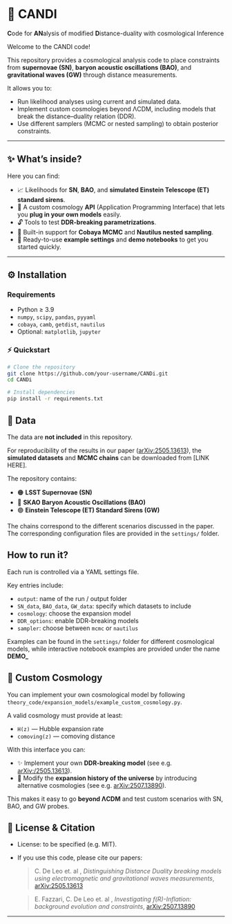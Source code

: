 # 🍬 CANDI
**C**ode for **AN**alysis of modified **D**istance-duality with cosmological Inference

Welcome to the CANDI code!

This repository provides a cosmological analysis code to place constraints from **supernovae (SN)**, **baryon acoustic oscillations (BAO)**, and **gravitational waves (GW)** through distance measurements.  

It allows you to:  
- Run likelihood analyses using current and simulated data.  
- Implement custom cosmologies beyond ΛCDM, including models that break the distance–duality relation (DDR).  
- Use different samplers (MCMC or nested sampling) to obtain posterior constraints.  

---
## ✨ What’s inside?

Here you can find:  

- 📈 Likelihoods for **SN**, **BAO**, and **simulated Einstein Telescope (ET) standard sirens**.  
- 🧩 A custom cosmology **API** (Application Programming Interface) that lets you **plug in your own models** easily.  
- 🔓 Tools to test **DDR-breaking parametrizations**.  
- 🎲 Built-in support for **Cobaya MCMC** and **Nautilus nested sampling**.  
- 📂 Ready-to-use **example settings** and **demo notebooks** to get you started quickly.  

---

## ⚙️ Installation

### Requirements
- Python ≥ 3.9  
- `numpy`, `scipy`, `pandas`, `pyyaml`  
- `cobaya`, `camb`, `getdist`, `nautilus`  
- Optional: `matplotlib`, `jupyter`  


### ⚡ Quickstart

```bash
# Clone the repository
git clone https://github.com/your-username/CANDi.git
cd CANDi

# Install dependencies
pip install -r requirements.txt
```
## 📂 Data

The data are **not included** in this repository.  

For reproducibility of the results in our paper ([arXiv:2505.13613](https://arxiv.org/abs/2505.13613)), the **simulated datasets** and **MCMC chains** can be downloaded from [LINK HERE].  

The repository contains:  
- 🟠 **LSST Supernovae (SN)**  
- 🔵 **SKAO Baryon Acoustic Oscillations (BAO)**  
- 🟣 **Einstein Telescope (ET) Standard Sirens (GW)**  

The chains correspond to the different scenarios discussed in the paper.  
The corresponding configuration files are provided in the `settings/` folder.  

## How to run it?

Each run is controlled via a YAML settings file.  

Key entries include:  
- `output`: name of the run / output folder  
- `SN_data`, `BAO_data`, `GW_data`: specify which datasets to include  
- `cosmology`: choose the expansion model  
- `DDR_options`: enable DDR-breaking models  
- `sampler`: choose between `mcmc` or `nautilus`  

Examples can be found in the `settings/` folder for different cosmological models, while interactive notebook examples are provided under the name **DEMO_**


## 🧩 Custom Cosmology

You can implement your own cosmological model by following  
`theory_code/expansion_models/example_custom_cosmology.py`.  

A valid cosmology must provide at least:  
- `H(z)` — Hubble expansion rate  
- `comoving(z)` — comoving distance  

With this interface you can:  
- ✨ Implement your own **DDR-breaking model** (see e.g. [arXiv:/2505.13613](https://arxiv.org/abs//2505.13613)).  
- 🌌 Modify the **expansion history of the universe** by introducing alternative cosmologies (see e.g. [arXiv:2507.13890](https://arxiv.org/abs/2507.13890)).  

This makes it easy to go **beyond ΛCDM** and test custom scenarios with SN, BAO, and GW probes.  

## 📜 License & Citation

- License: to be specified (e.g. MIT).  
- If you use this code, please cite our papers:
  
  > C. De Leo et. al , *Distinguishing Distance Duality breaking models using electromagnetic and gravitational waves measurements*, [arXiv:2505.13613](https://arxiv.org/abs/2505.13613)

  > E. Fazzari, C. De Leo et. al , *Investigating f(R)-Inflation: background evolution and constraints*, [arXiv:2507.13890](https://arxiv.org/abs/2507.13890)  

---

